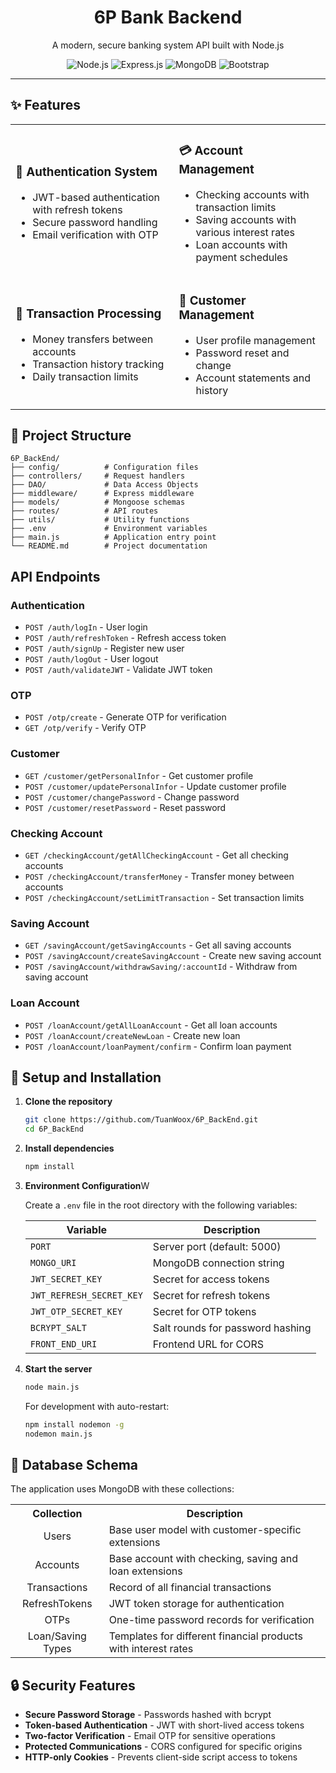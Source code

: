 <div align="center">
  <h1>6P Bank Backend</h1>
  <p>A modern, secure banking system API built with Node.js</p>
  
  <p>
    <img src="https://img.shields.io/badge/-NODE.JS-6DA55F?style=flat-square&logo=node.js&logoColor=white" alt="Node.js" />
    <img src="https://img.shields.io/badge/-EXPRESS.JS-2E2E2E?style=flat-square&logo=express&logoColor=white" alt="Express.js" />
    <img src="https://img.shields.io/badge/-MONGODB-449A45?style=flat-square&logo=mongodb&logoColor=white" alt="MongoDB" />
    <img src="https://img.shields.io/badge/-BOOTSTRAP-7952B3?style=flat-square&logo=bootstrap&logoColor=white" alt="Bootstrap" />
  </p>
</div>

---

## ✨ Features

<table>
  <tr>
    <td>
      <h3>🔐 Authentication System</h3>
      <ul>
        <li>JWT-based authentication with refresh tokens</li>
        <li>Secure password handling</li>
        <li>Email verification with OTP</li>
      </ul>
    </td>
    <td>
      <h3>💳 Account Management</h3>
      <ul>
        <li>Checking accounts with transaction limits</li>
        <li>Saving accounts with various interest rates</li>
        <li>Loan accounts with payment schedules</li>
      </ul>
    </td>
  </tr>
  <tr>
    <td>
      <h3>💸 Transaction Processing</h3>
      <ul>
        <li>Money transfers between accounts</li>
        <li>Transaction history tracking</li>
        <li>Daily transaction limits</li>
      </ul>
    </td>
    <td>
      <h3>👤 Customer Management</h3>
      <ul>
        <li>User profile management</li>
        <li>Password reset and change</li>
        <li>Account statements and history</li>
      </ul>
    </td>
  </tr>
</table>

## 📁 Project Structure

```
6P_BackEnd/
├── config/          # Configuration files
├── controllers/     # Request handlers
├── DAO/             # Data Access Objects
├── middleware/      # Express middleware
├── models/          # Mongoose schemas
├── routes/          # API routes
├── utils/           # Utility functions
├── .env             # Environment variables
├── main.js          # Application entry point
└── README.md        # Project documentation
```

## API Endpoints

### Authentication

- `POST /auth/logIn` - User login
- `POST /auth/refreshToken` - Refresh access token
- `POST /auth/signUp` - Register new user
- `POST /auth/logOut` - User logout
- `POST /auth/validateJWT` - Validate JWT token

### OTP

- `POST /otp/create` - Generate OTP for verification
- `GET /otp/verify` - Verify OTP

### Customer

- `GET /customer/getPersonalInfor` - Get customer profile
- `POST /customer/updatePersonalInfor` - Update customer profile
- `POST /customer/changePassword` - Change password
- `POST /customer/resetPassword` - Reset password

### Checking Account

- `GET /checkingAccount/getAllCheckingAccount` - Get all checking accounts
- `POST /checkingAccount/transferMoney` - Transfer money between accounts
- `POST /checkingAccount/setLimitTransaction` - Set transaction limits

### Saving Account

- `GET /savingAccount/getSavingAccounts` - Get all saving accounts
- `POST /savingAccount/createSavingAccount` - Create new saving account
- `POST /savingAccount/withdrawSaving/:accountId` - Withdraw from saving account

### Loan Account

- `POST /loanAccount/getAllLoanAccount` - Get all loan accounts
- `POST /loanAccount/createNewLoan` - Create new loan
- `POST /loanAccount/loanPayment/confirm` - Confirm loan payment

## 🚀 Setup and Installation

1. **Clone the repository**

   ```bash
   git clone https://github.com/TuanWoox/6P_BackEnd.git
   cd 6P_BackEnd
   ```

2. **Install dependencies**

   ```bash
   npm install
   ```

3. **Environment Configuration**W

   Create a `.env` file in the root directory with the following variables:

   | Variable                 | Description                      |
   | ------------------------ | -------------------------------- |
   | `PORT`                   | Server port (default: 5000)      |
   | `MONGO_URI`              | MongoDB connection string        |
   | `JWT_SECRET_KEY`         | Secret for access tokens         |
   | `JWT_REFRESH_SECRET_KEY` | Secret for refresh tokens        |
   | `JWT_OTP_SECRET_KEY`     | Secret for OTP tokens            |
   | `BCRYPT_SALT`            | Salt rounds for password hashing |
   | `FRONT_END_URI`          | Frontend URL for CORS            |

4. **Start the server**

   ```bash
   node main.js
   ```

   For development with auto-restart:

   ```bash
   npm install nodemon -g
   nodemon main.js
   ```

## 💾 Database Schema

The application uses MongoDB with these collections:

<table>
  <tr>
    <th align="center">Collection</th>
    <th align="center">Description</th>
  </tr>
  <tr>
    <td align="center">Users</td>
    <td>Base user model with customer-specific extensions</td>
  </tr>
  <tr>
    <td align="center">Accounts</td>
    <td>Base account with checking, saving and loan extensions</td>
  </tr>
  <tr>
    <td align="center">Transactions</td>
    <td>Record of all financial transactions</td>
  </tr>
  <tr>
    <td align="center">RefreshTokens</td>
    <td>JWT token storage for authentication</td>
  </tr>
  <tr>
    <td align="center">OTPs</td>
    <td>One-time password records for verification</td>
  </tr>
  <tr>
    <td align="center">Loan/Saving Types</td>
    <td>Templates for different financial products with interest rates</td>
  </tr>
</table>

## 🔒 Security Features

- **Secure Password Storage** - Passwords hashed with bcrypt
- **Token-based Authentication** - JWT with short-lived access tokens
- **Two-factor Verification** - Email OTP for sensitive operations
- **Protected Communications** - CORS configured for specific origins
- **HTTP-only Cookies** - Prevents client-side script access to tokens
